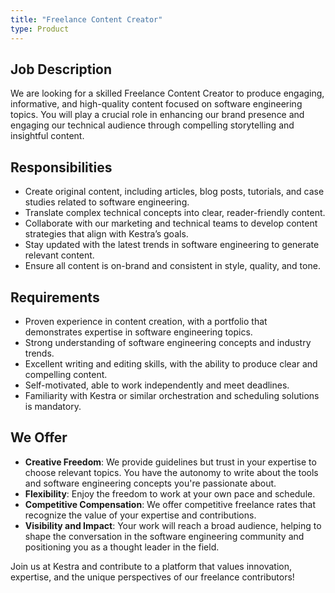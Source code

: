 ```yaml
---
title: "Freelance Content Creator"
type: Product
---
```


## Job Description

We are looking for a skilled Freelance Content Creator to produce engaging, informative, and high-quality content focused on software engineering topics. You will play a crucial role in enhancing our brand presence and engaging our technical audience through compelling storytelling and insightful content.

## Responsibilities

- Create original content, including articles, blog posts, tutorials, and case studies related to software engineering.
- Translate complex technical concepts into clear, reader-friendly content.
- Collaborate with our marketing and technical teams to develop content strategies that align with Kestra’s goals.
- Stay updated with the latest trends in software engineering to generate relevant content.
- Ensure all content is on-brand and consistent in style, quality, and tone.

## Requirements

- Proven experience in content creation, with a portfolio that demonstrates expertise in software engineering topics.
- Strong understanding of software engineering concepts and industry trends.
- Excellent writing and editing skills, with the ability to produce clear and compelling content.
- Self-motivated, able to work independently and meet deadlines.
- Familiarity with Kestra or similar orchestration and scheduling solutions is mandatory.

## We Offer

- **Creative Freedom**: We provide guidelines but trust in your expertise to choose relevant topics. You have the autonomy to write about the tools and software engineering concepts you're passionate about.
- **Flexibility**: Enjoy the freedom to work at your own pace and schedule.
- **Competitive Compensation**: We offer competitive freelance rates that recognize the value of your expertise and contributions.
- **Visibility and Impact**: Your work will reach a broad audience, helping to shape the conversation in the software engineering community and positioning you as a thought leader in the field.

Join us at Kestra and contribute to a platform that values innovation, expertise, and the unique perspectives of our freelance contributors!